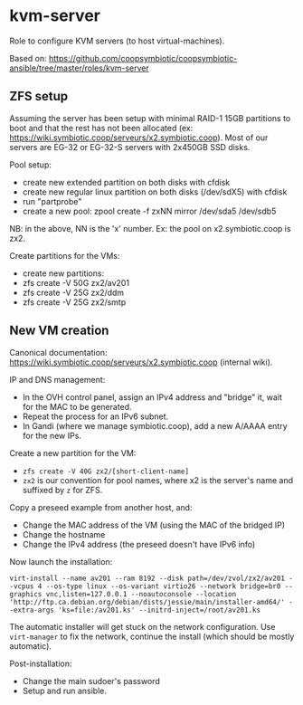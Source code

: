 kvm-server
==========

Role to configure KVM servers (to host virtual-machines).

Based on: https://github.com/coopsymbiotic/coopsymbiotic-ansible/tree/master/roles/kvm-server

ZFS setup
---------

Assuming the server has been setup with minimal RAID-1 15GB partitions to boot and that the rest has not been allocated (ex: https://wiki.symbiotic.coop/serveurs/x2.symbiotic.coop). Most of our servers are EG-32 or EG-32-S servers with 2x450GB SSD disks.

Pool setup:

* create new extended partition on both disks with cfdisk
* create new regular linux partition on both disks (/dev/sdX5) with cfdisk
* run "partprobe"
* create a new pool: zpool create -f zxNN mirror /dev/sda5 /dev/sdb5

NB: in the above, NN is the 'x' number. Ex: the pool on x2.symbiotic.coop is zx2.

Create partitions for the VMs:

* create new partitions:
* zfs create -V 50G zx2/av201
* zfs create -V 25G zx2/ddm
* zfs create -V 25G zx2/smtp

New VM creation
---------------

Canonical documentation: https://wiki.symbiotic.coop/serveurs/x2.symbiotic.coop (internal wiki).

IP and DNS management:

* In the OVH control panel, assign an IPv4 address and "bridge" it, wait for the MAC to be generated.
* Repeat the process for an IPv6 subnet.
* In Gandi (where we manage symbiotic.coop), add a new A/AAAA entry for the new IPs.

Create a new partition for the VM:

* `zfs create -V 40G zx2/[short-client-name]`
* `zx2` is our convention for pool names, where x2 is the server's name and suffixed by `z` for ZFS.

Copy a preseed example from another host, and:

* Change the MAC address of the VM (using the MAC of the bridged IP)
* Change the hostname
* Change the IPv4 address (the preseed doesn't have IPv6 info)

Now launch the installation:

```
virt-install --name av201 --ram 8192 --disk path=/dev/zvol/zx2/av201 --vcpus 4 --os-type linux --os-variant virtio26 --network bridge=br0 --graphics vnc,listen=127.0.0.1 --noautoconsole --location 'http://ftp.ca.debian.org/debian/dists/jessie/main/installer-amd64/' --extra-args 'ks=file:/av201.ks' --initrd-inject=/root/av201.ks
```

The automatic installer will get stuck on the network configuration. Use `virt-manager` to fix the network, continue the install (which should be mostly automatic).

Post-installation:

* Change the main sudoer's password
* Setup and run ansible.
